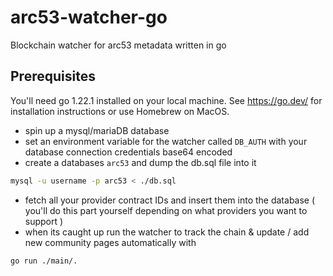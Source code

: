 # arc53-watcher-go

Blockchain watcher for arc53 metadata written in go

## Prerequisites

You'll need go 1.22.1 installed on your local machine. See https://go.dev/ for installation instructions or use Homebrew on MacOS.

- spin up a mysql/mariaDB database
- set an environment variable for the watcher called `DB_AUTH` with your database connection credentials base64 encoded
- create a databases `arc53` and dump the db.sql file into it
```bash
mysql -u username -p arc53 < ./db.sql
```
- fetch all your provider contract IDs and insert them into the database ( you'll do this part yourself depending on what providers you want to support )
- when its caught up run the watcher to track the chain & update / add new community pages automatically with
```bash
go run ./main/.
```
